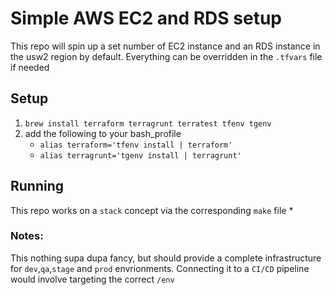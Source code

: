 # Simple AWS EC2 and RDS setup
This repo will spin up a set number of EC2 instance and an RDS instance in the usw2 region by default. Everything can be overridden in the `.tfvars` file if needed

## Setup
1. `brew install terraform terragrunt terratest tfenv tgenv`
1. add the following to your bash_profile  
    * `alias terraform='tfenv install | terraform'`
    * `alias terragrunt='tgenv install | terragrunt'`

## Running
This repo works on a `stack` concept via the corresponding `make` file
*

### Notes:
This nothing supa dupa fancy, but should provide a complete infrastructure for `dev`,`qa`,`stage` and `prod` envrionments.
Connecting it to a `CI/CD` pipeline would involve targeting the correct `/env`